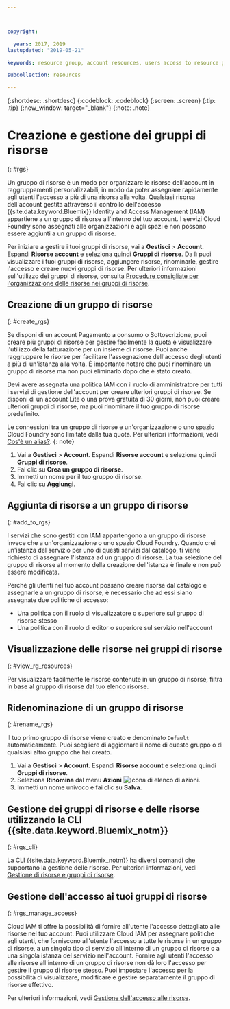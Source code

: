 ```yaml
---



copyright:

  years: 2017, 2019
lastupdated: "2019-05-21"

keywords: resource group, account resources, users access to resource groups, create resource group

subcollection: resources

---
```


{:shortdesc: .shortdesc}
{:codeblock: .codeblock}
{:screen: .screen}
{:tip: .tip}
{:new_window: target="_blank"}
{:note: .note}

# Creazione e gestione dei gruppi di risorse
{: #rgs}

Un gruppo di risorse è un modo per organizzare le risorse dell'account in raggruppamenti personalizzabili, in modo da poter assegnare rapidamente agli utenti l'accesso a più di una risorsa alla volta. Qualsiasi risorsa dell'account gestita attraverso il controllo dell'accesso {{site.data.keyword.Bluemix}} Identity and Access Management (IAM) appartiene a un gruppo di risorse all'interno del tuo account. I servizi Cloud Foundry sono assegnati alle organizzazioni e agli spazi e non possono essere aggiunti a un gruppo di risorse.

Per iniziare a gestire i tuoi gruppi di risorse, vai a **Gestisci** &gt; **Account**. Espandi **Risorse account** e seleziona quindi **Gruppi di risorse**. Da lì puoi visualizzare i tuoi gruppi di risorse, aggiungere risorse, rinominarle, gestire l'accesso e creare nuovi gruppi di risorse. Per ulteriori informazioni sull'utilizzo dei gruppi di risorse, consulta [Procedure consigliate per l'organizzazione delle risorse nei gruppi di risorse](/docs/resources?topic=resources-bp_resourcegroups).


## Creazione di un gruppo di risorse
{: #create_rgs}

Se disponi di un account Pagamento a consumo o Sottoscrizione, puoi creare più gruppi di risorse per gestire facilmente la quota e visualizzare l'utilizzo della fatturazione per un insieme di risorse. Puoi anche raggruppare le risorse per facilitare l'assegnazione dell'accesso degli utenti a più di un'istanza alla volta. È importante notare che puoi rinominare un gruppo di risorse ma non puoi eliminarlo dopo che è stato creato.

Devi avere assegnata una politica IAM con il ruolo di amministratore per tutti i servizi di gestione dell'account per creare ulteriori gruppi di risorse. Se disponi di un account Lite o una prova gratuita di 30 giorni, non puoi creare ulteriori gruppi di risorse, ma puoi rinominare il tuo gruppo di risorse predefinito.

Le connessioni tra un gruppo di risorse e un'organizzazione o uno spazio Cloud Foundry sono limitate dalla tua quota. Per ulteriori informazioni, vedi [Cos'è un alias?](/docs/resources?topic=resources-connect_app#what_is_alias).
{: note}

1. Vai a **Gestisci** &gt; **Account**. Espandi **Risorse account** e seleziona quindi **Gruppi di risorse**.
2. Fai clic su **Crea un gruppo di risorse**.
3. Immetti un nome per il tuo gruppo di risorse.
4. Fai clic su **Aggiungi**.

## Aggiunta di risorse a un gruppo di risorse
{: #add_to_rgs}

I servizi che sono gestiti con IAM appartengono a un gruppo di risorse invece che a un'organizzazione o uno spazio Cloud Foundry. Quando crei un'istanza del servizio per uno di questi servizi dal catalogo, ti viene richiesto di assegnare l'istanza ad un gruppo di risorse. La tua selezione del gruppo di risorse al momento della creazione dell'istanza è finale e non può essere modificata.

Perché gli utenti nel tuo account possano creare risorse dal catalogo e assegnarle a un gruppo di risorse, è necessario che ad essi siano assegnate due politiche di accesso:

* Una politica con il ruolo di visualizzatore o superiore sul gruppo di risorse stesso
* Una politica con il ruolo di editor o superiore sul servizio nell'account

## Visualizzazione delle risorse nei gruppi di risorse
{: #view_rg_resources}

Per visualizzare facilmente le risorse contenute in un gruppo di risorse, filtra in base al gruppo di risorse dal tuo elenco risorse.

## Ridenominazione di un gruppo di risorse
{: #rename_rgs}

Il tuo primo gruppo di risorse viene creato e denominato `Default` automaticamente. Puoi scegliere di aggiornare il nome di questo gruppo o di qualsiasi altro gruppo che hai creato.

1. Vai a **Gestisci** &gt; **Account**. Espandi **Risorse account** e seleziona quindi **Gruppi di risorse**.
2. Seleziona **Rinomina** dal menu **Azioni** ![Icona di elenco di azioni](../icons/action-menu-icon.svg).
3. Immetti un nome univoco e fai clic su **Salva**.

## Gestione dei gruppi di risorse e delle risorse utilizzando la CLI {{site.data.keyword.Bluemix_notm}}
{: #rgs_cli}

La CLI {{site.data.keyword.Bluemix_notm}} ha diversi comandi che supportano la gestione delle risorse. Per ulteriori informazioni, vedi [Gestione di risorse e gruppi di risorse](/docs/cli/reference/ibmcloud?topic=cloud-cli-ibmcloud_commands_resource#ibmcloud_commands_resource).

## Gestione dell'accesso ai tuoi gruppi di risorse
{: #rgs_manage_access}

Cloud IAM ti offre la possibilità di fornire all'utente l'accesso dettagliato alle risorse nel tuo account. Puoi utilizzare Cloud IAM per assegnare politiche agli utenti, che forniscono all'utente l'accesso a tutte le risorse in un gruppo di risorse, a un singolo tipo di servizio all'interno di un gruppo di risorse o a una singola istanza del servizio nell'account. Fornire agli utenti l'accesso alle risorse all'interno di un gruppo di risorse non dà loro l'accesso per gestire il gruppo di risorse stesso. Puoi impostare l'accesso per la possibilità di visualizzare, modificare e gestire separatamente il gruppo di risorse effettivo.

Per ulteriori informazioni, vedi [Gestione dell'accesso alle risorse](/docs/iam?topic=iam-iammanidaccser).
